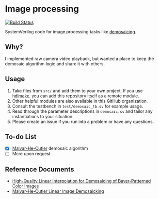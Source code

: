 # Image processing

[![Build Status](https://travis-ci.com/hdl-util/image-processing.svg?branch=master)](https://travis-ci.com/hdl-util/image-processing)

SystemVerilog code for image processing tasks like [demosaicing](https://en.wikipedia.org/wiki/Demosaicing).

## Why?

I implemented raw camera video playback, but wanted a place to keep the demosaic algorithm logic and share it with others.

## Usage

1. Take files from `src/` and add them to your own project. If you use [hdlmake](https://hdlmake.readthedocs.io/en/master/), you can add this repository itself as a remote module.
1. Other helpful modules are also available in this GitHub organization.
1. Consult the testbench in `test/demosaic_tb.sv` for example usage.
1. Read through the parameter descriptions in `demosaic.sv` and tailor any instantiations to your situation.
1. Please create an issue if you run into a problem or have any questions.

## To-do List

* [x] [Malvar-He-Cutler](https://www.microsoft.com/en-us/research/wp-content/uploads/2016/02/Demosaicing_ICASSP04.pdf) demosaic algorithm
* [ ] More upon request

## Reference Documents

* [High-Quality Linear Interpolation for Demosaicing of Bayer-Patterned Color Images](https://www.microsoft.com/en-us/research/publication/high-quality-linear-interpolation-for-demosaicing-of-bayer-patterned-color-images/)
* [Malvar-He-Cutler Linear Image Demosaicking](https://www.researchgate.net/publication/270045976_Malvar-He-Cutler_Linear_Image_Demosaicking)
